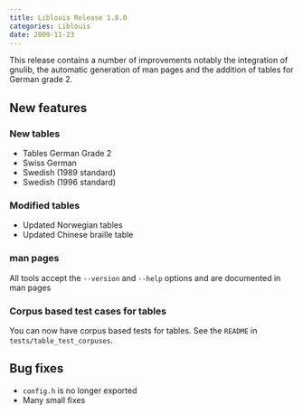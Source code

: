 ```yaml
---
title: Liblouis Release 1.8.0
categories: Liblouis
date: 2009-11-23
---
```

This release contains a number of improvements notably the integration of gnulib, the automatic generation of man pages and the addition of tables for German grade 2.

## New features

### New tables
* Tables German Grade 2
* Swiss German
* Swedish (1989 standard)
* Swedish (1996 standard)

### Modified tables
* Updated Norwegian tables
* Updated Chinese braille table

### man pages

All tools accept the `--version` and `--help` options and are documented in man pages

### Corpus based test cases for tables

You can now have corpus based tests for tables. See the `README` in `tests/table_test_corpuses`.

## Bug fixes
* `config.h` is no longer exported
* Many small fixes

